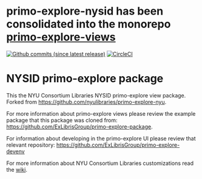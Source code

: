 # primo-explore-nysid has been consolidated into the monorepo [primo-explore-views](https://github.com/NYULibraries/primo-explore-views)

[![Github commits (since latest release)](https://img.shields.io/github/commits-since/NYULibraries/primo-explore-nysid/latest.svg)](https://github.com/NYULibraries/primo-explore-nysid/releases/latest)
[![CircleCI](https://circleci.com/gh/NYULibraries/primo-explore-nysid.svg?style=svg)](https://circleci.com/gh/NYULibraries/primo-explore-nysid)


# NYSID primo-explore package

This the NYU Consortium Libraries NYSID primo-explore view package. Forked from https://github.com/nyulibraries/primo-explore-nyu.

For more information about primo-explore views please review the example package that this package was cloned from: https://github.com/ExLibrisGroup/primo-explore-package.

For information about developing in the primo-explore UI please review that relevant repository: https://github.com/ExLibrisGroup/primo-explore-devenv

For more information about NYU Consortium Libraries customizations read the [wiki](https://github.com/nyulibraries/primo-explore-nyu/wiki).
